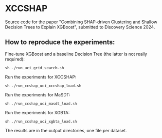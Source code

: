 # XCCSHAP
Source code for the paper "Combining SHAP-driven Clustering and Shallow Decision Trees to Explain XGBoost", submitted to Discovery Science 2024.

## How to reproduce the experiments:

Fine-tune XGBoost and a baseline Decision Tree (the latter is not really required):

```
sh ./run_uci_grid_search.sh
```

Run the experiments for XCCSHAP:

```
sh ./run_ccshap_uci_xccshap_load.sh
```

Run the experiments for MaSDT:

```
sh ./run_ccshap_uci_masdt_load.sh
```

Run the experiments for XGBTA:

```
sh ./run_ccshap_uci_xgbta_load.sh
```

The results are in the output directories, one file per dataset.